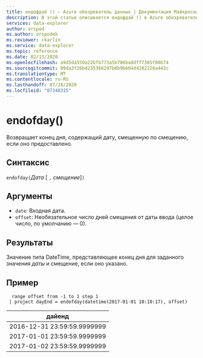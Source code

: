 ```yaml
---
title: ендофдай () — Azure обозреватель данных | Документация Майкрософт
description: В этой статье описывается ендофдай () в Azure обозреватель данных.
services: data-explorer
author: orspod
ms.author: orspodek
ms.reviewer: rkarlin
ms.service: data-explorer
ms.topic: reference
ms.date: 02/13/2020
ms.openlocfilehash: a9d5da550a22bfb773a5b706baddff7365f80b74
ms.sourcegitcommit: 09da3f26b4235368297b8b9b604d4282228a443c
ms.translationtype: MT
ms.contentlocale: ru-RU
ms.lasthandoff: 07/28/2020
ms.locfileid: "87348315"
---
```

# <a name="endofday"></a>endofday()

Возвращает конец дня, содержащий дату, смещенную по смещению, если оно предоставлено.

## <a name="syntax"></a>Синтаксис

`endofday(`*Дата* [ `,` *смещение*]`)`

## <a name="arguments"></a>Аргументы

* `date`: Входная дата.
* `offset`: Необязательное число дней смещения от даты ввода (целое число, по умолчанию — 0).

## <a name="returns"></a>Результаты

Значение типа DateTime, представляющее конец дня для заданного значения *даты* и смещение, если оно указано.

## <a name="example"></a>Пример

```kusto
  range offset from -1 to 1 step 1
 | project dayEnd = endofday(datetime(2017-01-01 10:10:17), offset) 
```

|дайенд|
|---|
|2016-12-31 23:59:59.9999999|
|2017-01-01 23:59:59.9999999|
|2017-01-02 23:59:59.9999999|